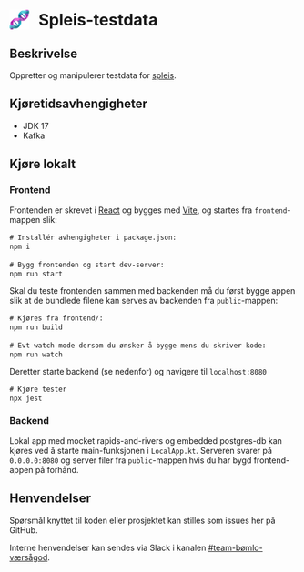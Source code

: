 # <div style="display:flex;align-items:center"><img style="margin-right:16px;" src="https://raw.githubusercontent.com/navikt/helse-spleis-testdata/master/frontend/src/assets/logo.png" width="35" height="35">Spleis-testdata</div>

## Beskrivelse

Oppretter og manipulerer testdata for [spleis](https://www.github.com/navikt/helse-spleis).

## Kjøretidsavhengigheter

- JDK 17
- Kafka

## Kjøre lokalt

### Frontend

Frontenden er skrevet i [React](https://reactjs.org) og bygges med [Vite](https://vitejs.dev), og startes fra `frontend`-mappen slik:

```shell script
# Installér avhengigheter i package.json:
npm i

# Bygg frontenden og start dev-server:
npm run start
```

Skal du teste frontenden sammen med backenden må du først bygge appen slik at de bundlede filene kan serves av backenden fra `public`-mappen:

```shell script
# Kjøres fra frontend/:
npm run build

# Evt watch mode dersom du ønsker å bygge mens du skriver kode:
npm run watch
```

Deretter starte backend (se nedenfor) og navigere til `localhost:8080`

```shell script
# Kjøre tester
npx jest
```

### Backend

Lokal app med mocket rapids-and-rivers og embedded postgres-db kan kjøres ved å starte main-funksjonen i `LocalApp.kt`. Serveren svarer på `0.0.0.0:8080` og server filer fra `public`-mappen hvis du har bygd frontend-appen på forhånd.

## Henvendelser

Spørsmål knyttet til koden eller prosjektet kan stilles som issues her på GitHub.

Interne henvendelser kan sendes via Slack i kanalen [#team-bømlo-værsågod](https://nav-it.slack.com/archives/C019637N90X).
